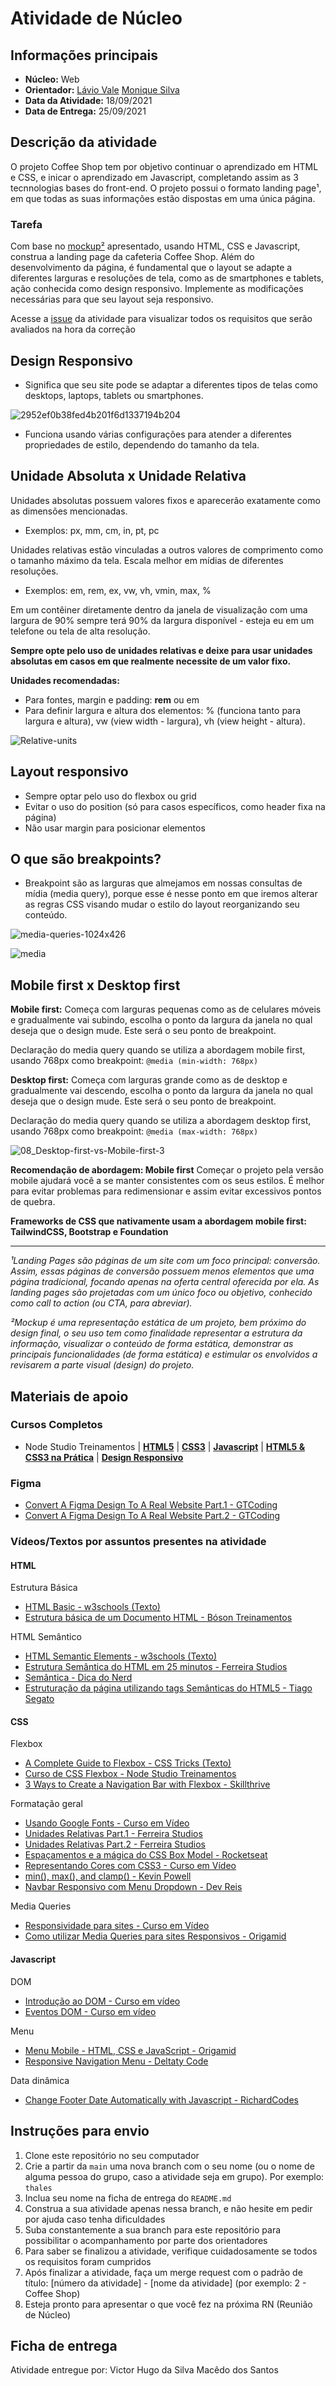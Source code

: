 # Atividade de Núcleo

## Informações principais

- **Núcleo:** Web
- **Orientador:** [Lávio Vale](@lavio) [Monique Silva](@moniquedsilva)
- **Data da Atividade:** 18/09/2021
- **Data de Entrega:** 25/09/2021

## Descrição da atividade

O projeto Coffee Shop tem por objetivo continuar o aprendizado em HTML e CSS, e inicar o aprendizado em Javascript, completando assim as 3 tecnnologias bases do front-end. O projeto possui o formato landing page¹, em que todas as suas informações estão dispostas em uma única página.

### Tarefa

Com base no [mockup²](https://www.figma.com/file/O6TKo1DWnesp1tuF0rY4OZ/Coffee-Shop?node-id=0%3A1) apresentado, usando HTML, CSS e Javascript, construa a landing page da cafeteria Coffee Shop. Além do desenvolvimento da página, é fundamental que o layout se adapte a diferentes larguras e resoluções de tela, como as de smartphones e tablets, ação conhecida como design responsivo. Implemente as modificações necessárias para que seu layout seja responsivo.

Acesse a [issue](https://gitlab.com/InfoJrUFBA/nucleos/2021/03/web/-/issues/2) da atividade para visualizar todos os requisitos que serão avaliados na hora da correção

## Design Responsivo

- Significa que seu site pode se adaptar a diferentes tipos de telas como desktops, laptops, tablets ou smartphones.

![2952ef0b38fed4b201f6d1337194b204](https://external-content.duckduckgo.com/iu/?u=https%3A%2F%2Fsearchengineland.com%2Ffigz%2Fwp-content%2Fseloads%2F2018%2F04%2Fresponsive-design.gif&f=1&nofb=1)

- Funciona usando várias configurações para atender a diferentes propriedades de estilo, dependendo do tamanho da tela.

## Unidade Absoluta x Unidade Relativa

Unidades absolutas possuem valores fixos e aparecerão exatamente como as dimensões mencionadas.

- Exemplos: px, mm, cm, in, pt, pc

Unidades relativas estão vinculadas a outros valores de comprimento como o tamanho máximo da tela. Escala melhor em mídias de diferentes resoluções.

- Exemplos: em, rem, ex, vw, vh, vmin, max, %

Em um contêiner diretamente dentro da janela de visualização com uma largura de 90% sempre terá 90% da largura disponível - esteja eu em um telefone ou tela de alta resolução.

**Sempre opte pelo uso de unidades relativas e deixe para usar unidades absolutas em casos em que realmente necessite de um valor fixo.**

**Unidades recomendadas:**

- Para fontes, margin e padding: **rem** ou em
- Para definir largura e altura dos elementos: % (funciona tanto para largura e altura), vw (view width - largura), vh (view height - altura).

![Relative-units](https://external-content.duckduckgo.com/iu/?u=http%3A%2F%2Fmark-anthony.ca%2Fwp-content%2Fuploads%2F2015%2F11%2F3038367-inline-i-2-9-gifs-that-explain-responsive-design-brilliantly-02relative-units-vs-static-units-1-copy.gif&f=1&nofb=1)

## Layout responsivo

- Sempre optar pelo uso do flexbox ou grid
- Evitar o uso do position (só para casos específicos, como header fixa na página)
- Não usar margin para posicionar elementos

## O que são breakpoints?

- Breakpoint são as larguras que almejamos em nossas consultas de mídia (media query), porque esse é nesse ponto em que iremos alterar as regras CSS visando mudar o estilo do layout reorganizando seu conteúdo.

![media-queries-1024x426](https://coder-coder.com/wp-content/uploads/2020/03/media-queries-1024x426.png)

![media](https://www.oficinadanet.com.br/imagens/post/13652/3038367-slide-s-3-9-gifs-that-explain-responsive-design-brilliantly-03with-breakpoints-vs-without-breakpoints-1.gif)

## Mobile first x Desktop first

**Mobile first:** Começa com larguras pequenas como as de celulares móveis e gradualmente vai subindo, escolha o ponto da largura da janela no qual deseja que o design mude. Este será o seu ponto de breakpoint.

Declaração do media query quando se utiliza a abordagem mobile first, usando 768px como breakpoint:
`@media (min-width: 768px)`

**Desktop first:** Começa com larguras grande como as de desktop e gradualmente vai descendo, escolha o ponto da largura da janela no qual deseja que o design mude. Este será o seu ponto de breakpoint.

Declaração do media query quando se utiliza a abordagem desktop first, usando 768px como breakpoint:
`@media (max-width: 768px)`

![08_Desktop-first-vs-Mobile-first-3](https://external-content.duckduckgo.com/iu/?u=https%3A%2F%2Fmarquesfernandes.com%2Fwp-content%2Fuploads%2F2019%2F02%2F3038367-slide-s-8-9-gifs-that-explain-responsive-design-brilliantly-08desktop-first-vs-mobile-first-3.gif&f=1&nofb=1)

**Recomendação de abordagem: Mobile first**
Começar o projeto pela versão mobile ajudará você a se manter consistentes com os seus estilos. É melhor para evitar problemas para redimensionar e assim evitar excessivos pontos de quebra.

**Frameworks de CSS que nativamente usam a abordagem mobile first: TailwindCSS, Bootstrap e Foundation**

---

_¹Landing Pages são páginas de um site com um foco principal: conversão. Assim, essas páginas de conversão possuem menos elementos que uma página tradicional, focando apenas na oferta central oferecida por ela. As landing pages são projetadas com um único foco ou objetivo, conhecido como call to action (ou CTA, para abreviar)._

_²Mockup é uma representação estática de um projeto, bem próximo do design final, o seu uso tem como finalidade representar a estrutura da informação, visualizar o conteúdo de forma estática, demonstrar as principais funcionalidades (de forma estática) e estimular os envolvidos a revisarem a parte visual (design) do projeto._

## Materiais de apoio

### Cursos Completos

- Node Studio Treinamentos
  | **[HTML5](https://youtube.com/playlist?list=PLwXQLZ3FdTVGKl3iPEyEWpFoYkMUxWW5O)**
  | **[CSS3](https://youtube.com/playlist?list=PLwXQLZ3FdTVGf7GUtiOFLc_9AXO25iIzG)**
  | **[Javascript](https://youtube.com/playlist?list=PLwXQLZ3FdTVF9Y0RbsuN54XYP7D0dZIlR)**
  | **[HTML5 & CSS3 na Prática](https://youtube.com/playlist?list=PLwXQLZ3FdTVF_HYP5r1oR7vK1_7ZuTU78)**
  | **[Design Responsivo](https://youtube.com/playlist?list=PLwXQLZ3FdTVFi6oHo_K4IYDcwCU5-f1x5)**

### Figma

- [Convert A Figma Design To A Real Website Part.1 - GTCoding](https://youtu.be/q_YNq0j_QfE)
- [Convert A Figma Design To A Real Website Part.2 - GTCoding](https://youtu.be/2r91B6ZwN_E)

### Vídeos/Textos por assuntos presentes na atividade

#### HTML

Estrutura Básica

- [HTML Basic - w3schools (Texto)](https://www.w3schools.com/html/html_basic.asp)
- [Estrutura básica de um Documento HTML - Bóson Treinamentos](https://youtu.be/hMAvQtQ97eE)

HTML Semântico

- [HTML Semantic Elements - w3schools (Texto)](https://www.w3schools.com/html/html5_semantic_elements.asp)
- [Estrutura Semântica do HTML em 25 minutos - Ferreira Studios](https://youtu.be/jEJUopJv12I)
- [Semântica - Dica do Nerd](https://youtu.be/NdAjp7X2CUI)
- [Estruturação da página utilizando tags Semânticas do HTML5 - Tiago Segato](https://youtu.be/6V3msF_YBQk)

#### CSS

Flexbox

- [A Complete Guide to Flexbox - CSS Tricks (Texto)](https://css-tricks.com/snippets/css/a-guide-to-flexbox/)
- [Curso de CSS Flexbox - Node Studio Treinamentos](https://youtube.com/playlist?list=PLwXQLZ3FdTVGjLmjwfRc0Q9TA5U-PCWp4)
- [3 Ways to Create a Navigation Bar with Flexbox - Skillthrive](https://youtu.be/PwWHL3RyQgk)

Formatação geral

- [Usando Google Fonts - Curso em Vídeo](https://youtu.be/FLuQonci9wU)
- [Unidades Relativas Part.1 - Ferreira Studios](https://youtu.be/etM0JBeFbf8)
- [Unidades Relativas Part.2 - Ferreira Studios](https://youtu.be/g__c-7M9Xzk)
- [Espaçamentos e a mágica do CSS Box Model - Rocketseat](https://youtu.be/nhW70H9H4gU)
- [Representando Cores com CSS3 - Curso em Vídeo](https://youtu.be/uKjKnztS3cY)
- [min(), max(), and clamp() - Kevin Powell](https://youtu.be/U9VF-4euyRo)
- [Navbar Responsivo com Menu Dropdown - Dev Reis](https://youtu.be/CFmMNuxZ3YY)

Media Queries

- [Responsividade para sites - Curso em Vídeo](https://youtu.be/WcGPSeuJDJ0)
- [Como utilizar Media Queries para sites Responsivos - Origamid](https://youtu.be/AltqAPZzAqo)

#### Javascript

DOM

- [Introdução ao DOM - Curso em vídeo](https://youtu.be/WWZX8RWLxIk)
- [Eventos DOM - Curso em vídeo](https://youtu.be/wWnBB-mZIvY)

Menu

- [Menu Mobile - HTML, CSS e JavaScript - Origamid](https://youtu.be/DnODupiIAiE)
- [Responsive Navigation Menu - Deltaty Code](https://youtu.be/1iS0r238G4g)

Data dinâmica

- [Change Footer Date Automatically with Javascript - RichardCodes](https://youtu.be/xugiXhHS9Bw)

## Instruções para envio

1. Clone este repositório no seu computador
2. Crie a partir da `main` uma nova branch com o seu nome (ou o nome de alguma pessoa do grupo, caso a atividade seja em grupo). Por exemplo: `thales`
3. Inclua seu nome na ficha de entrega do `README.md`
4. Construa a sua atividade apenas nessa branch, e não hesite em pedir por ajuda caso tenha dificuldades
5. Suba constantemente a sua branch para este repositório para possibilitar o acompanhamento por parte dos orientadores
6. Para saber se finalizou a atividade, verifique cuidadosamente se todos os requisitos foram cumpridos
7. Após finalizar a atividade, faça um merge request com o padrão de título: [número da atividade] - [nome da atividade] (por exemplo: 2 - Coffee Shop)
8. Esteja pronto para apresentar o que você fez na próxima RN (Reunião de Núcleo)

## Ficha de entrega

Atividade entregue por: Victor Hugo da Silva Macêdo dos Santos
